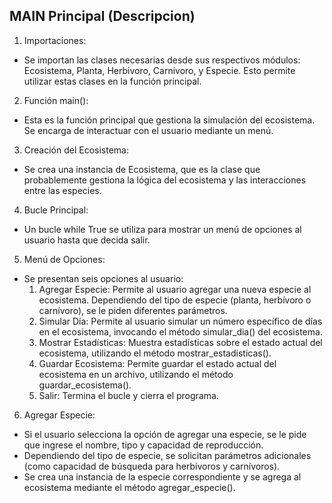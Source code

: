 
## MAIN Principal (Descripcion)

1. Importaciones:
 * Se importan las clases necesarias desde sus respectivos módulos: Ecosistema, Planta, Herbivoro, Carnivoro, y Especie. Esto permite utilizar estas clases en la función principal.

2. Función main():
 * Esta es la función principal que gestiona la simulación del ecosistema. Se encarga de interactuar con el usuario mediante un menú.

3. Creación del Ecosistema:
 * Se crea una instancia de Ecosistema, que es la clase que probablemente gestiona la lógica del ecosistema y las interacciones entre las especies.

4. Bucle Principal:
 * Un bucle while True se utiliza para mostrar un menú de opciones al usuario hasta que decida salir.

5. Menú de Opciones:
 * Se presentan seis opciones al usuario:
   1. Agregar Especie: Permite al usuario agregar una nueva especie al ecosistema. Dependiendo del tipo de especie (planta, herbívoro o carnívoro), se le piden diferentes parámetros.
   2. Simular Día: Permite al usuario simular un número específico de días en el ecosistema, invocando el método simular_dia() del ecosistema.
   3. Mostrar Estadísticas: Muestra estadísticas sobre el estado actual del ecosistema, utilizando el método mostrar_estadisticas().
   4. Guardar Ecosistema: Permite guardar el estado actual del ecosistema en un archivo, utilizando el método guardar_ecosistema().
   5. Salir: Termina el bucle y cierra el programa.

6. Agregar Especie:
 * Si el usuario selecciona la opción de agregar una especie, se le pide que ingrese el nombre, tipo y capacidad de reproducción.
 * Dependiendo del tipo de especie, se solicitan parámetros adicionales (como capacidad de búsqueda para herbívoros y carnívoros).
 * Se crea una instancia de la especie correspondiente y se agrega al ecosistema mediante el método agregar_especie().